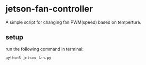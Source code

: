 # jetson-fan-controller
A simple script for changing fan PWM(speed) based on temperture.


## setup
run the following command in terminal:
```
python3 jetson-fan.py
```
